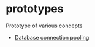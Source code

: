 # prototypes

Prototype of various concepts

- [Database connection pooling](https://github.com/naren-jha/prototypes/blob/main/src/main/java/com/njha/prototypes/db_connection_pooling/ "Database connection pooling prototype")


